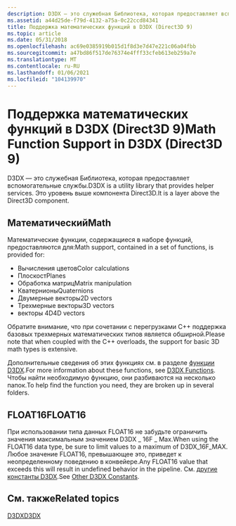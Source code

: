 ```yaml
---
description: D3DX — это служебная Библиотека, которая предоставляет вспомогательные службы. Это уровень выше компонента Direct3D.
ms.assetid: a44d25de-f79d-4132-a75a-0c22ccd84341
title: Поддержка математических функций в D3DX (Direct3D 9)
ms.topic: article
ms.date: 05/31/2018
ms.openlocfilehash: ac69e0385919b015d1f8d3e7d47e221c06a04fbb
ms.sourcegitcommit: a47bd86f517de76374e4fff33cfeb613eb259a7e
ms.translationtype: MT
ms.contentlocale: ru-RU
ms.lasthandoff: 01/06/2021
ms.locfileid: "104139970"
---
```

# <a name="math-function-support-in-d3dx-direct3d-9"></a><span data-ttu-id="806ec-104">Поддержка математических функций в D3DX (Direct3D 9)</span><span class="sxs-lookup"><span data-stu-id="806ec-104">Math Function Support in D3DX (Direct3D 9)</span></span>

<span data-ttu-id="806ec-105">D3DX — это служебная Библиотека, которая предоставляет вспомогательные службы.</span><span class="sxs-lookup"><span data-stu-id="806ec-105">D3DX is a utility library that provides helper services.</span></span> <span data-ttu-id="806ec-106">Это уровень выше компонента Direct3D.</span><span class="sxs-lookup"><span data-stu-id="806ec-106">It is a layer above the Direct3D component.</span></span>

## <a name="math"></a><span data-ttu-id="806ec-107">Математический</span><span class="sxs-lookup"><span data-stu-id="806ec-107">Math</span></span>

<span data-ttu-id="806ec-108">Математические функции, содержащиеся в наборе функций, предоставляются для:</span><span class="sxs-lookup"><span data-stu-id="806ec-108">Math support, contained in a set of functions, is provided for:</span></span>

-   <span data-ttu-id="806ec-109">Вычисления цветов</span><span class="sxs-lookup"><span data-stu-id="806ec-109">Color calculations</span></span>
-   <span data-ttu-id="806ec-110">Плоскост</span><span class="sxs-lookup"><span data-stu-id="806ec-110">Planes</span></span>
-   <span data-ttu-id="806ec-111">Обработка матриц</span><span class="sxs-lookup"><span data-stu-id="806ec-111">Matrix manipulation</span></span>
-   <span data-ttu-id="806ec-112">Кватернионы</span><span class="sxs-lookup"><span data-stu-id="806ec-112">Quaternions</span></span>
-   <span data-ttu-id="806ec-113">Двумерные векторы</span><span class="sxs-lookup"><span data-stu-id="806ec-113">2D vectors</span></span>
-   <span data-ttu-id="806ec-114">Трехмерные векторы</span><span class="sxs-lookup"><span data-stu-id="806ec-114">3D vectors</span></span>
-   <span data-ttu-id="806ec-115">векторы 4D</span><span class="sxs-lookup"><span data-stu-id="806ec-115">4D vectors</span></span>

<span data-ttu-id="806ec-116">Обратите внимание, что при сочетании с перегрузками C++ поддержка базовых трехмерных математических типов является обширной.</span><span class="sxs-lookup"><span data-stu-id="806ec-116">Please note that when coupled with the C++ overloads, the support for basic 3D math types is extensive.</span></span>

<span data-ttu-id="806ec-117">Дополнительные сведения об этих функциях см. в разделе [функции D3DX](dx9-graphics-reference-d3dx-functions.md).</span><span class="sxs-lookup"><span data-stu-id="806ec-117">For more information about these functions, see [D3DX Functions](dx9-graphics-reference-d3dx-functions.md).</span></span> <span data-ttu-id="806ec-118">Чтобы найти необходимую функцию, они разбиваются на несколько папок.</span><span class="sxs-lookup"><span data-stu-id="806ec-118">To help find the function you need, they are broken up in several folders.</span></span>

## <a name="float16"></a><span data-ttu-id="806ec-119">FLOAT16</span><span class="sxs-lookup"><span data-stu-id="806ec-119">FLOAT16</span></span>

<span data-ttu-id="806ec-120">При использовании типа данных FLOAT16 не забудьте ограничить значения максимальным значением D3DX \_ 16F \_ Max.</span><span class="sxs-lookup"><span data-stu-id="806ec-120">When using the FLOAT16 data type, be sure to limit values to a maximum of D3DX\_16F\_MAX.</span></span> <span data-ttu-id="806ec-121">Любое значение FLOAT16, превышающее это, приведет к неопределенному поведению в конвейере.</span><span class="sxs-lookup"><span data-stu-id="806ec-121">Any FLOAT16 value that exceeds this will result in undefined behavior in the pipeline.</span></span> <span data-ttu-id="806ec-122">См. [другие константы D3DX](other-d3dx-constants.md).</span><span class="sxs-lookup"><span data-stu-id="806ec-122">See [Other D3DX Constants](other-d3dx-constants.md).</span></span>

## <a name="related-topics"></a><span data-ttu-id="806ec-123">См. также</span><span class="sxs-lookup"><span data-stu-id="806ec-123">Related topics</span></span>

<dl> <dt>

[<span data-ttu-id="806ec-124">D3DX</span><span class="sxs-lookup"><span data-stu-id="806ec-124">D3DX</span></span>](d3dx.md)
</dt> </dl>

 

 



